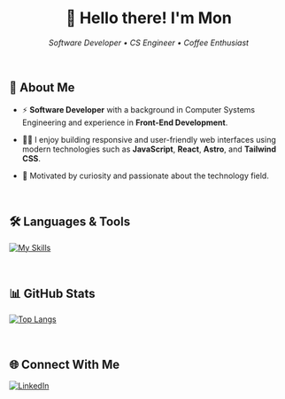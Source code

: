 <h1 align="center">👋 Hello there! I'm Mon</h1>

<p align="center">
  <em>Software Developer • CS Engineer • Coffee Enthusiast</em>
</p>

<br>

## 🚀 About Me

- ⚡️ **Software Developer** with a background in Computer Systems Engineering and experience in **Front-End Development**.

- 👨‍💻 I enjoy building responsive and user-friendly web interfaces using modern technologies such as **JavaScript**, **React**, **Astro**, and **Tailwind CSS**.

- 🍂 Motivated by curiosity and passionate about the technology field.

<br>

## 🛠️ Languages & Tools

[![My Skills](https://skillicons.dev/icons?i=js,react,html,css,astro,tailwind,bootstrap,git,vite,vercel,wordpress,php,python,java&theme=light)](https://skillicons.dev)

<br>

## 📊 GitHub Stats

[![Top Langs](https://github-readme-stats.vercel.app/api/top-langs/?username=RiviCodes&layout=compact&theme=default)](https://github.com/RiviCodes/github-readme-stats)

<br>

## 🌐 Connect With Me

[![LinkedIn](https://skillicons.dev/icons?i=linkedin)](https://www.linkedin.com/in/ramonriveram)
